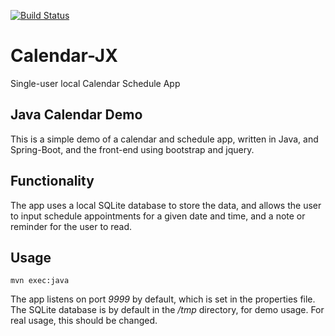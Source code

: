 [![Build Status](https://travis-ci.org/jonghough/Calendar-jx.svg?branch=master)](https://travis-ci.org/jonghough/Calendar-jx)
# Calendar-JX

Single-user local Calendar Schedule App

## Java Calendar Demo

This is a simple demo of a calendar and schedule app, written in Java,
and Spring-Boot, and the front-end using bootstrap and jquery.

## Functionality

The app uses a local SQLite database to store the data, and allows the user
to input schedule appointments for a given date and time, and a note or
reminder for the user to read.

## Usage

`mvn exec:java`

The app listens on port *9999* by default, which is set in the properties file. The SQLite database is by default in the */tmp* directory, for demo usage. For real usage, this should be changed.

